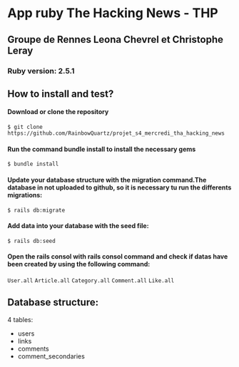 <!DOCTYPE html>
<html>
<body>
  <div>
  <h1>App ruby The Hacking News - THP</h1>
    <h2>Groupe de Rennes Leona Chevrel et Christophe Leray </h2>
      <h3>Ruby version: 2.5.1</h3>
   <h2>How to install and test?</h2>
      <h4>Download or clone the repository</h4>
        <code>$ git clone https://github.com/RainbowQuartz/projet_s4_mercredi_tha_hacking_news</code>
      <h4>Run the command bundle install to install the necessary gems</h4>
        <code>$ bundle install</code>
      <h4>Update your database structure with the migration command.The database in not uploaded to github, so it is necessary tu run the differents migrations:</h4>
        <code>$ rails db:migrate</code> 
      <h4>Add data into your database with the seed file:</h4>
        <code>$ rails db:seed</code>
      <h4>Open the rails consol with rails consol command and check if datas have been created by using the following command:</h4>
        <code>User.all</code>
        <code>Article.all</code>
        <code>Category.all</code>
        <code>Comment.all</code>
        <code>Like.all</code>
      </div>
      <div>
        <h2>Database structure: </h3>
        <p>4 tables:</p>
        <ul> 
          <li>users</li>
          <li>links</li>
          <li>comments</li>
          <li>comment_secondaries</li>
        </ul>
     </div>
</body>
</html>
